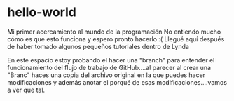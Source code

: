# hello-world
Mi primer acercamiento al mundo de la programación
No entiendo mucho cómo es que esto funciona y espero pronto hacerlo :( 
Llegué aquí después de haber tomado algunos pequeños tutoriales dentro de Lynda

En este espacio estoy probando el hacer una "branch" para entender el funcionamiento del flujo de trabajo de GitHub....al parecer al crear una "Branc" haces una copia del archivo original en la que puedes hacer modificaciones y además anotar el porqué de esas modificaciones....vamos a ver que tal.
